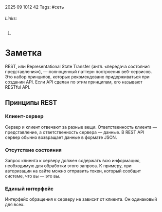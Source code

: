 2025 09 1012 42
Tags: #сеть 
###### Links: 
1) 
# Заметка
REST, или Representational State Transfer (англ. «передача состояния представления»), — полноценный паттерн построения веб-сервисов. Это набор принципов, которых рекомендовано придерживаться при создании API. Если API сделан по этим принципам, его называют RESTful API.

## Принципы REST
### Клиент-сервер
Сервер и клиент отвечают за разные вещи. Ответственность клиента — представление, а ответственность сервера — данные. В REST API сервер обычно возвращает данные в формате JSON.
### Отсутствие состояния
Запрос клиента к серверу должен содержать всю информацию, необходимую для обработки этого запроса. К примеру, при авторизации на сайте можно отправить токен, который сообщит системе, что вы — это вы.
### Единый интерфейс
Интерфейс обращения к серверу не зависит от клиента. Он одинаковый для всех.